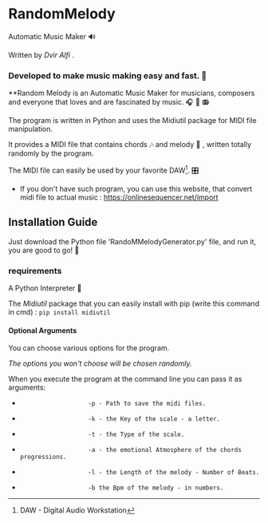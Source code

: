 # RandomMelody 
Automatic Music Maker :loud_sound:	

Written by *Dvir Alfi* .

### Developed to make music making easy and fast. :musical_score:
**Random Melody is an Automatic Music Maker for musicians, composers and everyone that loves and are fascinated by music. :headphones: :microphone: :radio:

The program is written in Python and uses the Midiutil package for MIDI file manipulation.

It provides a MIDI file that contains chords :notes: and melody :musical_note: , written totally randomly by the program.

The MIDI file can easily be used by your favorite DAW[^1]. :control_knobs:

* If you don't have such program, you can use this website, that convert midi file to actual music : https://onlinesequencer.net/import

## Installation Guide 

Just download the Python file 'RandoMMelodyGenerator.py' file, and run it, you are good to go! :cartwheeling:

### requirements

A Python Interpreter :snake:

The *Midiutil* package that you can easily install with pip (write this command in cmd) : `pip install midiutil` 

#### Optional Arguments

You can choose various options for the program.

*The options you won't choose will be chosen randomly.*

When you execute the program at the command line you can pass it as arguments:

-                        -p - Path to save the midi files.
-                        -k - the Key of the scale - a letter.
-                        -t - the Type of the scale.
-                        -a - the emotional Atmosphere of the chords progressions.
-                        -l - the Length of the melody - Number of Beats.
-                        -b the Bpm of the melody - in numbers.





[^1]:DAW - Digital Audio Workstation
